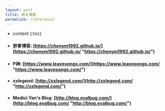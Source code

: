 ```yaml
---
layout: post
title: 相关博客
permalink: /reference/
---
```


* content
{:toc}



* #### 胖爹博客: [https://chenym1992.github.io/](https://chenym1992.github.io/ "https://chenym1992.github.io/")

* #### P神: [https://www.leavesongs.com/](https://www.leavesongs.com/ "https://www.leavesongs.com/")

* #### xxlegend: [http://xxlegend.com/](http://xxlegend.com/ "http://xxlegend.com/")

* #### Medici.Yan's Blog: [http://blog.evalbug.com/](http://blog.evalbug.com/ "http://blog.evalbug.com/")
